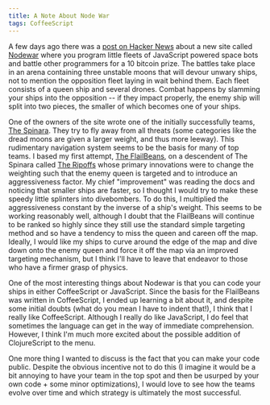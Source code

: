 ```yaml
---
title: A Note About Node War
tags: CoffeeScript
---
```


A few days ago there was a [post on Hacker News](https://news.ycombinator.com/item?id=5532360) about a new site called [Nodewar](http://nodewar.com) where you program little fleets of JavaScript powered space bots and battle other programmers for a 10 bitcoin prize.  The battles take place in an arena containing three unstable moons that will devour unwary ships, not to mention the opposition fleet laying in wait behind them.  Each fleet consists of a queen ship and several drones.  Combat happens by slamming your ships into the opposition -- if they impact properly, the enemy ship will split into two pieces, the smaller of which becomes one of your ships.

One of the owners of the site wrote one of the initially successfully teams, [The Spinara](http://nodewar.com/the/spinara). They try to fly away from all threats (some categories like the dread moons are given a larger weight, and thus more leeway).  This rudimentary navigation system seems to be the basis for many of top teams.  I based my first attempt, [The FlailBeans](http://nodewar.com/the/flailbeans), on a descendent of The Spinara called [The Ripoffs](http://nodewar.com/the/ripoffs) whose primary innovations were to change the weighting such that the enemy queen is targeted and to introduce an aggressiveness factor.  My chief "improvement" was reading the docs and noticing that smaller ships are faster, so I thought I would try to make these speedy little splinters into divebombers.  To do this, I multiplied the aggressiveness constant by the inverse of a ship's weight.  This seems to be working reasonably well, although I doubt that the FlailBeans will continue to be ranked so highly since they still use the standard simple targeting method and so have a tendency to miss the queen and careen off the map.  Ideally, I would like my ships to curve around the edge of the map and dive down onto the enemy queen and force it off the map via an improved targeting mechanism, but I think I'll have to leave that endeavor to those who have a firmer grasp of physics.

One of the most interesting things about Nodewar is that you can code your ships in either CoffeeScript or JavaScript.  Since the basis for the FlailBeans was written in CoffeeScript, I ended up learning a bit about it, and despite some initial doubts (what do you mean I have to indent that!), I think that I really like CoffeeScript. Although I really do like JavaScript, I do feel that sometimes the language can get in the way of immediate comprehension.  However, I think I'm much more excited about the possible addition of ClojureScript to the menu.

One more thing I wanted to discuss is the fact that you can make your code public.  Despite the obvious incentive not to do this (I imagine it would be a bit annoying to have your team in the top spot and then be usurped by your own code + some minor optimizations), I would love to see how the teams evolve over time and which strategy is ultimately the most successful.
